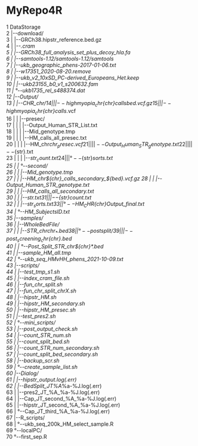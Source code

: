 # MyRepo4R
 
1  DataStorage                                               
2   |--download/                                             
3   |   |--GRCh38.hipstr_reference.bed.gz                    
4   |   |--*.cram                                            
5   |   |--GRCh38_full_analysis_set_plus_decoy_hla.fa        
6   |   |--samtools-1.12/samtools-1.12/samtools              
7   |   |--ukb_geographic_phens-2017-01-06.txt               
8   |   |--w17351_2020-08-20.remove                          
9   |   |--ukb_v2_10xSD_PC-derived_Europeans_Het.keep        
10  |   |--ukb23155_b0_v1_s200632.fam                        
11  |   °--ukb1735_rel_s488374.dat                           
12  |--Output/                                               
13  |   |--CHR_$chr/                                         
14  |   |   |--highmyopia_chr${chr}_calls_${bed}.vcf.gz      
15  |   |   |--highmyopia_chr${chr}_calls_*.vcf              
16  |   |   |--presec/                                       
17  |   |   |   |--Output_Human_STR_List.txt                 
18  |   |   |   |--Mid_genotype.tmp                          
19  |   |   |   |--HM_calls_all_presec.txt                   
20  |   |   |   |--HM_chr${chr}_presec.vcf                   
21  |   |   |   |--Output_Human_STR_genotype.txt             
22  |   |   |   |--${str}.txt                                
23  |   |   |   |--${str}_count.txt                          
24  |   |   |   °--${str}_sorts.txt                          
25  |   |   °--second/                                       
26  |   |       |--Mid_genotype.tmp                          
27  |   |       |--HM_chr${chr}_calls_secondary_${bed}.vcf.gz
28  |   |       |--Output_Human_STR_genotype.txt             
29  |   |       |--HM_calls_all_secondary.txt                
30  |   |       |--${str}.txt                                
31  |   |       |--${str}_count.txt                          
32  |   |       |--${str}_sorts.txt                          
33  |   |       °--HM_CHR${chr}_Output_final.txt             
34  |   °--HM_SubjectsID.txt                                 
35  |--samples/                                              
36  |   |--WholeBedFile/                                     
37  |   |   |--STR_chr${chr}_*.bed                           
38  |   |   °--postsplit/                                    
39  |   |       |--post_screening_chr${chr}.bed              
40  |   |       °--Post_Split_STR_chr${chr}_*.bed            
41  |   |--sample_HM_all.tmp                                 
42  |   °--ukb_seq_HMvHH_phens_2021-10-09.txt                
43  |--scripts/                                              
44  |   |--test_tmp_s1.sh                                    
45  |   |--index_cram_file.sh                                
46  |   |--fun_chr_split.sh                                  
47  |   |--fun_chr_split_chrX.sh                             
48  |   |--hipstr_HM.sh                                      
49  |   |--hipstr_HM_secondary.sh                            
50  |   |--hipstr_HM_presec.sh                               
51  |   |--test_pres2.sh                                     
52  |   °--mini_scripts/                                     
53  |       |--post_output_check.sh                          
54  |       |--count_STR_num.sh                              
55  |       |--count_split_bed.sh                            
56  |       |--count_STR_num_secondary.sh                    
57  |       |--count_split_bed_secondary.sh                  
58  |       |--backup_scr.sh                                 
59  |       °--create_sample_list.sh                         
60  |--Dialog/                                               
61  |   |--hipstr_output.log(.err)                           
62  |   |--BedSplit_JT_%A_%a-%J.log(.err)                    
63  |   |--pres2_JT_%A_%a-%J.log(.err)                       
64  |   |--Cap_JT_second_%A_%a-%J.log(.err)                  
65  |   |--hipstr_JT_second_%A_%a-%J.log(.err)               
66  |   °--Cap_JT_third_%A_%a-%J.log(.err)                   
67  |--R_scripts/                                            
68  |   °--ukb_seq_200k_HM_select_sample.R                   
69  °--localPC/                                              
70      °--first_sep.R   